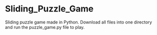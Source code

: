 # Sliding_Puzzle_Game
Sliding puzzle game made in Python.
Download all files into one directory and run the puzzle_game.py file to play.
